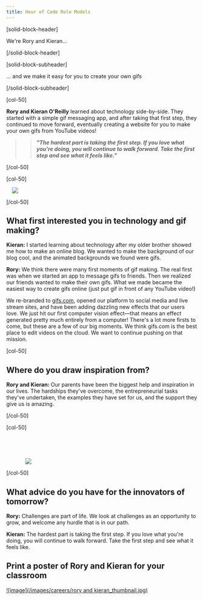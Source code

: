 ```yaml
---
title: Hour of Code Role Models
---
```


[solid-block-header]

We're Rory and Kieran...

[/solid-block-header]

[solid-block-subheader]

... and we make it easy for you to create your own gifs

[/solid-block-subheader]

[col-50]

**Rory and Kieran O'Reilly** learned about technology side-by-side. They started with a simple gif messaging app, and after taking that first step, they continued to move forward, eventually creating a website for you to make your own gifs from YouTube videos! 

>>***"The hardest part is taking the first step. If you love what you're doing, you will continue to walk forward. Take the first step and see what it feels like."***

[/col-50]

[col-50]

<img style="padding-left: 15px;" src="/images/careers/fit-470/rorykieran.png">

[/col-50]

<div style="clear:both;"></div>

## What first interested you in technology and gif making? 
**Kieran:** I started learning about technology after my older brother showed me how to make an online blog. We wanted to make the background of our blog cool, and the animated backgrounds we found were gifs.

**Rory:** We think there were many first moments of gif making. The real first was when we started an app to message gifs to friends. Then we realized our friends wanted to make their own gifs. What we made became the easiest way to create gifs online (just put gif in front of any YouTube video!) 

We re-branded to <a href="https://gifs.com" target="_blank">gifs.com</a>, opened our platform to social media and live stream sites, and have been adding dazzling new effects that our users love. We just hit our first computer vision effect—that means an effect generated pretty much entirely from a computer! There's a lot more firsts to come, but these are a few of our big moments. We think gifs.com is the best place to edit videos on the cloud. We want to continue pushing on that mission.

[col-50]

## Where do you draw inspiration from?
**Rory and Kieran:** Our parents have been the biggest help and inspiration in our lives. The hardships they've overcome, the entrepreneurial tasks they've undertaken, the examples they have set for us, and the support they give us is amazing.

[/col-50]

[col-50]

</br>
</br>

<img style="padding-left: 50px; padding-top: 25px;" src="/images/careers/fit-450/rorykieran-blockquote.png">

[/col-50]

<div style="clear:both;"></div>

## What advice do you have for the innovators of tomorrow? 

**Rory:** Challenges are part of life. We look at challenges as an opportunity to grow, and welcome any hurdle that is in our path.

**Kieran:** The hardest part is taking the first step. If you love what you're doing, you will continue to walk forward. Take the first step and see what it feels like.

## Print a poster of Rory and Kieran for your classroom
[![image](/images/careers/rory and kieran_thumbnail.jpg)](/files/careers/rory-and-kieran.pdf)
